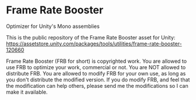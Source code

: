 # Frame Rate Booster
Optimizer for Unity's Mono assemblies

This is the public repository of the Frame Rate Booster asset for Unity: https://assetstore.unity.com/packages/tools/utilities/frame-rate-booster-120660

Frame Rate Booster (FRB for short) is copyrighted work. You are allowed to use FRB to optimize your work, commercial or not. You are NOT allowed to distribute FRB. You are allowed to modify FRB for your own use, as long as you don't distribute the modified version. If you do modify FRB, and feel that the modification can help others, please send me the modifications so I can make it available.
